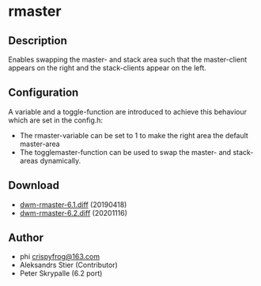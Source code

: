 rmaster
=======

Description
-----------
Enables swapping the master- and stack area such that the master-client
appears on the right and the stack-clients appear on the left.

Configuration
-------------
A variable and a toggle-function are introduced to achieve this
behaviour which are set in the config.h:

* The rmaster-variable can be set to 1 to make the right area the
default master-area
* The togglemaster-function can be used to swap the master- and
stack-areas dynamically.

Download
--------
* [dwm-rmaster-6.1.diff](dwm-rmaster-6.1.diff) (20190418)
* [dwm-rmaster-6.2.diff](dwm-rmaster-6.2.diff) (20201116)

Author
------
* phi <crispyfrog@163.com>
* Aleksandrs Stier (Contributor)
* Peter Skrypalle (6.2 port)
